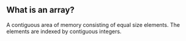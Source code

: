## What is an array?

A contiguous area of memory consisting of equal size elements. The elements are indexed by contiguous integers.